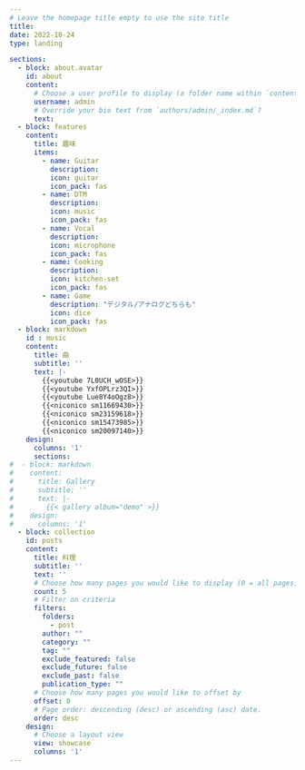 ```yaml
---
# Leave the homepage title empty to use the site title
title:
date: 2022-10-24
type: landing

sections:
  - block: about.avatar
    id: about
    content:
      # Choose a user profile to display (a folder name within `content/authors/`)
      username: admin
      # Override your bio text from `authors/admin/_index.md`?
      text:
  - block: features
    content:
      title: 趣味
      items:
        - name: Guitar
          description:
          icon: guitar
          icon_pack: fas
        - name: DTM
          description:
          icon: music
          icon_pack: fas
        - name: Vocal
          description:
          icon: microphone
          icon_pack: fas
        - name: Cooking
          description:
          icon: kitchen-set
          icon_pack: fas
        - name: Game
          description: "デジタル/アナログどちらも"
          icon: dice
          icon_pack: fas
  - block: markdown
    id : music
    content:
      title: 曲
      subtitle: ''
      text: |-
        {{<youtube 7L0UCH_wOSE>}}
        {{<youtube YxfOPLrz3QI>}}
        {{<youtube Lue8Y4oOgz8>}}
        {{<niconico sm11669430>}}
        {{<niconico sm23159618>}}
        {{<niconico sm15473985>}}
        {{<niconico sm20097140>}}
    design:
      columns: '1'
      sections:
#  - block: markdown
#    content:
#      title: Gallery
#      subtitle: ''
#      text: |-
#        {{< gallery album="demo" >}}
#    design:
#      columns: '1'
  - block: collection
    id: posts
    content:
      title: 料理
      subtitle: ''
      text: ''
      # Choose how many pages you would like to display (0 = all pages)
      count: 5
      # Filter on criteria
      filters:
        folders:
          - post
        author: ""
        category: ""
        tag: ""
        exclude_featured: false
        exclude_future: false
        exclude_past: false
        publication_type: ""
      # Choose how many pages you would like to offset by
      offset: 0
      # Page order: descending (desc) or ascending (asc) date.
      order: desc
    design:
      # Choose a layout view
      view: showcase
      columns: '1'
---
```

